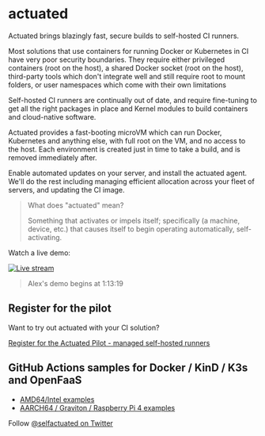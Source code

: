 # actuated

Actuated brings blazingly fast, secure builds to self-hosted CI runners.

Most solutions that use containers for running Docker or Kubernetes in CI have very poor security boundaries. They require either privileged containers (root on the host), a shared Docker socket (root on the host), third-party tools which don't integrate well and still require root to mount folders, or user namespaces which come with their own limitations

Self-hosted CI runners are continually out of date, and require fine-tuning to get all the right packages in place and Kernel modules to build containers and cloud-native software.

Actuated provides a fast-booting microVM which can run Docker, Kubernetes and anything else, with full root on the VM, and no access to the host. Each environment is created just in time to take a build, and is removed immediately after.

Enable automated updates on your server, and install the actuated agent. We'll do the rest including managing efficient allocation across your fleet of servers, and updating the CI image.

> What does "actuated" mean?
> 
> Something that activates or impels itself; specifically (a machine, device, etc.) that causes itself to begin operating automatically, self-activating.

Watch a live demo:

[![Live stream](https://img.youtube.com/vi/CYCsa5e2vqg/hqdefault.jpg)](https://www.youtube.com/watch?v=CYCsa5e2vqg?t=4399)

> Alex's demo begins at 1:13:19

## Register for the pilot

Want to try out actuated with your CI solution?

[Register for the Actuated Pilot - managed self-hosted runners](https://forms.gle/8XmpTTWXbZwWkfqT6)

## GitHub Actions samples for Docker / KinD / K3s and OpenFaaS

* [AMD64/Intel examples](https://github.com/actuated-samples)
* [AARCH64 / Graviton / Raspberry Pi 4 examples](https://github.com/actuated-samples-arm64)

Follow [@selfactuated on Twitter](https://twitter.com/selfactuated)
